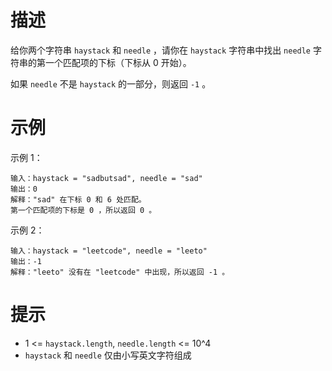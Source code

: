 # 描述
给你两个字符串 `haystack` 和 `needle` ，请你在 `haystack` 字符串中找出 `needle` 字符串的第一个匹配项的下标（下标从 0 开始）。

如果 `needle` 不是 `haystack` 的一部分，则返回  `-1` 。

# 示例

示例 1：

```
输入：haystack = "sadbutsad", needle = "sad"
输出：0
解释："sad" 在下标 0 和 6 处匹配。
第一个匹配项的下标是 0 ，所以返回 0 。
```

示例 2：

```
输入：haystack = "leetcode", needle = "leeto"
输出：-1
解释："leeto" 没有在 "leetcode" 中出现，所以返回 -1 。
```

# 提示

- 1 <= `haystack.length`, `needle.length` <= 10^4
- `haystack` 和 `needle` 仅由小写英文字符组成